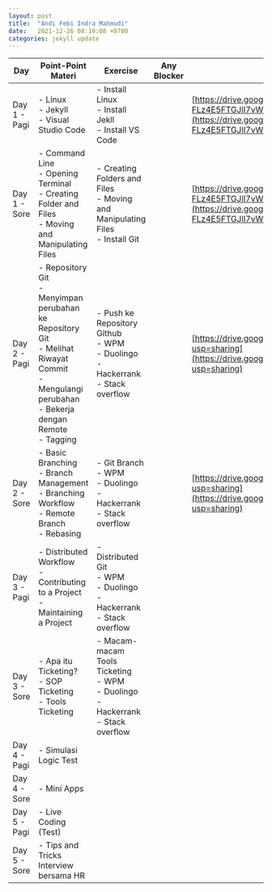 ```yaml
---
layout: post
title:  "Andi Febi Indra Mahmudi"
date:   2021-12-26 08:19:08 +0700
categories: jekyll update
---
```

| Day          | Point-Point Materi                                                                                                                                              | Exercise                                                                                      | Any Blocker | Pengumpulan Tugas                                                                                                                                                            |
| ------------ | --------------------------------------------------------------------------------------------------------------------------------------------------------------- | --------------------------------------------------------------------------------------------- | ----------- | ---------------------------------------------------------------------------------------------------------------------------------------------------------------------------- |
| Day 1 - Pagi | \- Linux<br>\- Jekyll<br>\- Visual Studio Code                                                                                                                  | \- Install Linux<br>\- Install Jekll<br>\- Install VS Code                                    |             | [https://drive.google.com/drive/folders/1y65YTG3-FLz4E5FTGJlI7vWUywrFsJmA?usp=sharing](https://drive.google.com/drive/folders/1y65YTG3-FLz4E5FTGJlI7vWUywrFsJmA?usp=sharing) |
| Day 1 - Sore | \- Command Line<br>\- Opening Terminal<br>\- Creating Folder and Files<br>\- Moving and Manipulating Files                                                      | \- Creating Folders and Files<br>\- Moving and Manipulating Files<br>\- Install Git<br>       |             | [https://drive.google.com/drive/folders/1y65YTG3-FLz4E5FTGJlI7vWUywrFsJmA?usp=sharing](https://drive.google.com/drive/folders/1y65YTG3-FLz4E5FTGJlI7vWUywrFsJmA?usp=sharing) |
| Day 2 - Pagi | \- Repository Git<br>\- Menyimpan perubahan ke Repository Git<br>\- Melihat Riwayat Commit<br>\- Mengulangi perubahan<br>\- Bekerja dengan Remote<br>\- Tagging | \- Push ke Repository Github<br>\- WPM<br>\- Duolingo<br>\- Hackerrank<br>\- Stack overflow   |             | [https://drive.google.com/drive/folders/1RiYSAPRJ2qSf5LBZsZJAmVDNAiUImpRY?usp=sharing](https://drive.google.com/drive/folders/1RiYSAPRJ2qSf5LBZsZJAmVDNAiUImpRY?usp=sharing) |
| Day 2 - Sore | \- Basic Branching<br>\- Branch Management<br>\- Branching Workflow<br>\- Remote Branch<br>\- Rebasing                                                          | \- Git Branch<br>\- WPM<br>\- Duolingo<br>\- Hackerrank<br>\- Stack overflow                  |             | [https://drive.google.com/drive/folders/1RiYSAPRJ2qSf5LBZsZJAmVDNAiUImpRY?usp=sharing](https://drive.google.com/drive/folders/1RiYSAPRJ2qSf5LBZsZJAmVDNAiUImpRY?usp=sharing) |
| Day 3 - Pagi | \- Distributed Workflow<br>\- Contributing to a Project<br>\- Maintaining a Project                                                                             | \- Distributed Git<br>\- WPM<br>\- Duolingo<br>\- Hackerrank<br>\- Stack overflow             |             |                                                                                                                                                                              |
| Day 3 - Sore | \- Apa itu Ticketing?<br>\- SOP Ticketing<br>\- Tools Ticketing                                                                                                 | \- Macam-macam Tools Ticketing<br>\- WPM<br>\- Duolingo<br>\- Hackerrank<br>\- Stack overflow |             |                                                                                                                                                                              |
| Day 4 - Pagi | \- Simulasi Logic Test                                                                                                                                          |                                                                                               |             |                                                                                                                                                                              |
| Day 4 - Sore | \- Mini Apps                                                                                                                                                    |                                                                                               |             |                                                                                                                                                                              |
| Day 5 - Pagi | \- Live Coding (Test)                                                                                                                                           |                                                                                               |             |                                                                                                                                                                              |
| Day 5 - Sore | \- Tips and Tricks Interview bersama HR                                                                                                                         |                                                                                               |             |                                                                                                                                                                              |
